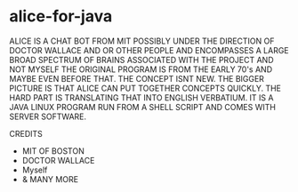 # alice-for-java
ALICE IS A CHAT BOT FROM MIT POSSIBLY UNDER THE DIRECTION OF DOCTOR WALLACE AND OR OTHER PEOPLE AND ENCOMPASSES A LARGE BROAD SPECTRUM OF BRAINS 
ASSOCIATED WITH THE PROJECT AND NOT MYSELF THE ORIGINAL PROGRAM IS FROM THE EARLY 70's AND MAYBE EVEN BEFORE THAT. THE CONCEPT ISNT NEW.
THE BIGGER PICTURE IS THAT ALICE CAN PUT TOGETHER CONCEPTS QUICKLY. THE HARD PART IS TRANSLATING THAT INTO ENGLISH VERBATIUM. IT IS A
JAVA LINUX PROGRAM RUN FROM A SHELL SCRIPT AND COMES WITH SERVER SOFTWARE.

CREDITS 
- MIT OF BOSTON
- DOCTOR WALLACE
- Myself
- & MANY MORE 
